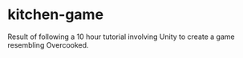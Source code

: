 # kitchen-game
Result of following a 10 hour tutorial involving Unity to create a game resembling Overcooked. 
